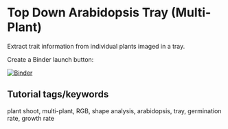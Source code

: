 # Top Down Arabidopsis Tray (Multi-Plant)

Extract trait information from individual plants imaged in a tray. 

Create a Binder launch button:


[![Binder](https://mybinder.org/badge_logo.svg)](https://mybinder.org/v2/gh/danforthcenter/plantcv-tutorial-arabidopsis-tray/HEAD?labpath=index.ipynb)

## Tutorial tags/keywords

plant shoot, multi-plant, RGB, shape analysis, arabidopsis, tray, germination rate, growth rate
